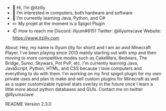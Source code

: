 - 👋 Hi, I’m @itzilly
- 👀 I’m interested in computers, both hardware and software
- 🌱 I’m currently learning Java, Python, and C#
- ✏️ My projet at the moment is a Spigot Plugin
- 📫 How to reach me
        Discord: illyum#6151
        Twitter: @illyumscave
        Website: https://www.itzilly.com
        

About: 
Hey, my name is illyum (illy for short) and I am an avid Minecraft Player. I've
been playing since 2013 mainly starting out with smp and then moving to more
competitive modes such as CakeWars, Bedwars, The Bridge, Sumo, Skywars, Pot PvP,
etc. I'm currently learning Java, JavaScript, Python, HTML, and CSS because I love
computers and everything to do with them. I'm working on my first spigot plugin
for my own private uses and plan to make and sell custom plugins for Minecraft as
well as a super customizable hypixel stats overlay in the future once I learn a
little more about python databases and GUIs. Contact me on twitter @illyumscave


README Version 2.3.0
